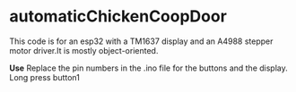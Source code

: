 # automaticChickenCoopDoor
This code is for an esp32 with a TM1637 display and an A4988 stepper motor driver.It is mostly object-oriented. 

**Use**
Replace the pin numbers in the .ino file for the buttons and the display. 
Long press button1 
